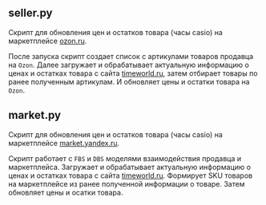 ## seller.py
Скрипт для обновления цен и остатков товара (часы casio) на маркетплейсе [ozon.ru](https://ozon.ru).

После запуска скрипт создает список с артикулами товаров продавца на `Ozon`. Далее загружает и обрабатывает актуальную
информацию о ценах и остатках товара с сайта [timeworld.ru](https://timeworld.ru), затем отбирает товары по ранее полученным
артикулам. И обновляет цены и остатки товара на `Ozon`.

## market.py
Скрипт для обновления цен и остатков товара (часы casio) на маркетплейсе [market.yandex.ru](https://market.yandex.ru).

Скрипт работает с `FBS` и `DBS` моделями взаимодействия продавца и маркетплейса. Загружает и обрабатывает актуальную
информацию о ценах и остатках товара с сайта [timeworld.ru](https://timeworld.ru). Формирует SKU товаров на маркетплейсе
из ранее полученной информации о товаре. Затем обновляет цены и осатки товара.